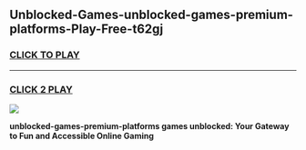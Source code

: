 
## Unblocked-Games-unblocked-games-premium-platforms-Play-Free-t62gj
<h3>
<a href="https://premium76.site?title=unblocked-games-premium-platforms&ref=21A">CLICK TO PLAY</a></h3>
<hr>

<h3>
<a href="https://premium76.site?title=unblocked-games-premium-platforms&ref=21A">CLICK 2 PLAY</a>
  
</h3>

<a href="https://premium76.site?title=unblocked-games-premium-platforms&ref=21A"><img src="https://clearcache.store/games.png"></a>


**unblocked-games-premium-platforms games unblocked: Your Gateway to Fun and Accessible Online Gaming**
